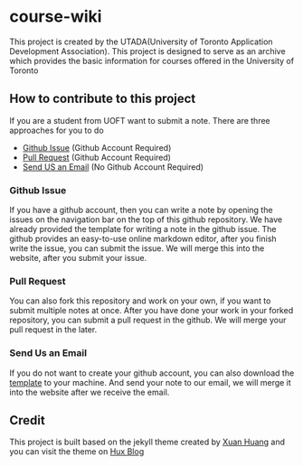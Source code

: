 # course-wiki
This project is created by the UTADA(University of Toronto Application Development Association).  This project is designed to serve as an archive which provides the
basic information for courses offered in the University of Toronto

## How to contribute to this project
If you are a student from UOFT want to submit a note.  There are three approaches for you to do
+ [Github Issue](#Github-Issue) (Github Account Required)
+ [Pull Request](#Pull-Request) (Github Account Required)
+ [Send US an Email](Send-US-an-Email) (No Github Account Required)

### Github Issue
If you have a github account, then you can write a note by opening the issues on the navigation bar on the top of this github repository.  We have already provided
the template for writing a note in the github issue.  The github provides an easy-to-use online markdown editor, after you finish write the issue, you can submit 
the issue.  We will merge this into the website, after you submit your issue.

### Pull Request
You can also fork this repository and work on your own, if you want to submit multiple notes at once.  After you have done your work in your forked repository, you
can submit a pull request in the github.  We will merge your pull request in the later.

### Send Us an Email
If you do not want to create your github account, you can also download the [template](template/template.md) to your machine.  And send your note to our email, we will merge
it into the website after we receive the email.

## Credit
This project is built based on the jekyll theme created by [Xuan Huang](https://github.com/Huxpro) and you can visit the theme on [Hux Blog](https://github.com/Huxpro/huxpro.github.io) 
